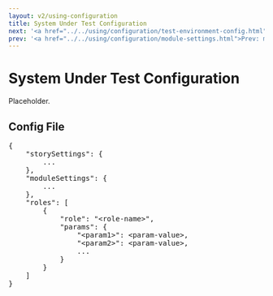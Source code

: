 ```yaml
---
layout: v2/using-configuration
title: System Under Test Configuration
next: '<a href="../../using/configuration/test-environment-config.html">Next: Test Environment Configuration</a>'
prev: '<a href="../../using/configuration/module-settings.html">Prev: moduleSettings Section</a>'
---
```


# System Under Test Configuration

Placeholder.

## Config File

<pre>
{
	"storySettings": {
		...
	},
	"moduleSettings": {
		...
	},
	"roles": [
		{
			"role": "&lt;role-name&gt;",
			"params": {
				"&lt;param1&gt;": &lt;param-value&gt;,
				"&lt;param2&gt;": &lt;param-value&gt;,
				...
			}
		}
	]
}
</pre>
